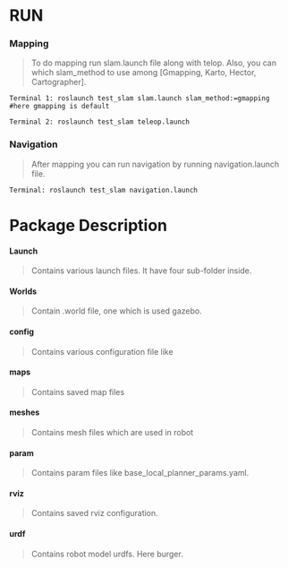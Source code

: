 # RUN
    
### Mapping
> To do mapping run slam.launch file along with telop. Also, you can which slam_method to use among [Gmapping, Karto, Hector, Cartographer].

```
Terminal 1: roslaunch test_slam slam.launch slam_method:=gmapping          #here gmapping is default
```
```
Terminal 2: roslaunch test_slam teleop.launch
```

### Navigation
> After mapping you can run navigation by running navigation.launch file.

```
Terminal: roslaunch test_slam navigation.launch
```

# Package Description

#### Launch
> Contains various launch files. It have four sub-folder inside.

#### Worlds
> Contain .world file, one which is used gazebo.

#### config
> Contains various configuration file like 

#### maps
> Contains saved map files

#### meshes
> Contains mesh files which are used in robot

#### param
> Contains param files like base_local_planner_params.yaml.

#### rviz
> Contains saved rviz configuration.

#### urdf
> Contains robot model urdfs. Here burger.
